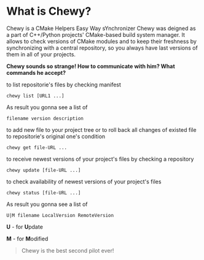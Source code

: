What is Chewy?
==============

Chewy is a CMake Helpers Easy Way sYnchronizer
Chewy was deigned as a part of C++/Python projects' CMake-based build system manager.
It allows to check versions of CMake modules and to keep their freshness by synchronizing
with a central repository, so you always have last versions of them in all of your projects.


**Chewy sounds so strange! How to communicate with him? What commands he accept?**

to list repositorie's files by checking manifest

    chewy list [URL1 ...]

As result you gonna see a list of

    filename version description


to add new file to your project tree or to roll back all changes of existed file to repositorie's
original one's condition

    chewy get file-URL ...


to receive newest versions of your project's files by checking a repository

    chewy update [file-URL ...]


to check availability of newest versions of your project's files

`chewy status [file-URL ...]`

As result you gonna see a list of

    U|M filename LocalVersion RemoteVersion

**U** - for **U**pdate

**M** - for **M**odified


>Chewy is the best second pilot ever!
